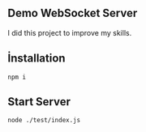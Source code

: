 ## Demo WebSocket Server
I did this project to improve my skills.

## İnstallation
`npm i`

## Start Server
`node ./test/index.js`
